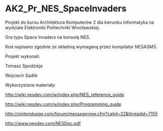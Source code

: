 # AK2_Pr_NES_SpaceInvaders

Projekt do kursu Architektura Komputerów 2 dla kierunku Informatyka na wydziale Elektroniki Politechniki Wrocławskiej.

Gra typu Space Invaders na konsolę NES.

Kod napisano zgodnie ze składnią wymaganą przez kompilator NESASM3.

Projekt wykonali:

  Tomasz Spodzieja
  
  Wojciech Sadlik


Wykorzystane materiały:

  http://wiki.nesdev.com/w/index.php/NES_reference_guide
  
  http://wiki.nesdev.com/w/index.php/Programming_guide
  
  http://nintendoage.com/forum/messageview.cfm?catid=22&threadid=7155
  
  http://www.nesdev.com/NESDoc.pdf
  
